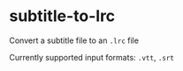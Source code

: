 # subtitle-to-lrc

Convert a subtitle file to an `.lrc` file

Currently supported input formats: `.vtt`, `.srt`